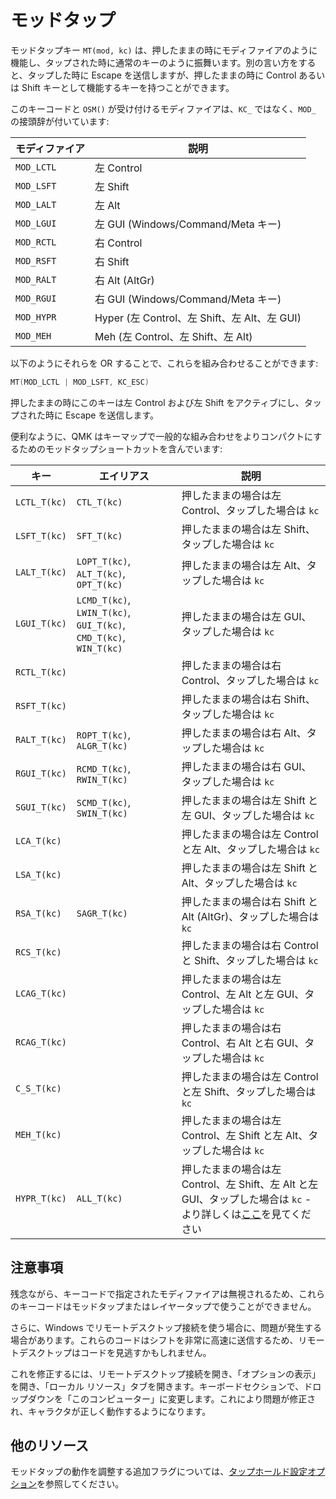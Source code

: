 # モッドタップ

<!---
  original document: 0.10.36:docs/mod_tap.md
  git diff 0.10.36 HEAD -- docs/mod_tap.md | cat
-->

モッドタップキー `MT(mod, kc)` は、押したままの時にモディファイアのように機能し、タップされた時に通常のキーのように振舞います。別の言い方をすると、タップした時に Escape を送信しますが、押したままの時に Control あるいは Shift キーとして機能するキーを持つことができます。

このキーコードと `OSM()` が受け付けるモディファイアは、`KC_` ではなく、`MOD_` の接頭辞が付いています:

| モディファイア |  説明                                        |
|----------------|----------------------------------------------|
|  `MOD_LCTL`    | 左 Control                                   |
|  `MOD_LSFT`    | 左 Shift                                     |
|  `MOD_LALT`    | 左 Alt                                       |
|  `MOD_LGUI`    | 左 GUI (Windows/Command/Meta キー)           |
|  `MOD_RCTL`    | 右 Control                                   |
|  `MOD_RSFT`    | 右 Shift                                     |
|  `MOD_RALT`    | 右 Alt (AltGr)                               |
|  `MOD_RGUI`    | 右 GUI (Windows/Command/Meta キー)           |
|  `MOD_HYPR`    | Hyper (左 Control、左 Shift、左 Alt、左 GUI) |
|  `MOD_MEH`     | Meh (左 Control、左 Shift、左 Alt)           |

以下のようにそれらを OR することで、これらを組み合わせることができます:

```c
MT(MOD_LCTL | MOD_LSFT, KC_ESC)
```

押したままの時にこのキーは左 Control および左 Shift をアクティブにし、タップされた時に Escape を送信します。

便利なように、QMK はキーマップで一般的な組み合わせをよりコンパクトにするためのモッドタップショートカットを含んでいます:

| キー         | エイリアス                                                        | 説明                                                                   |
| ------------ | ----------------------------------------------------------------- | ---------------------------------------------------------------------- |
| `LCTL_T(kc)` | `CTL_T(kc)`                                                       | 押したままの場合は左 Control、タップした場合は `kc`                    |
| `LSFT_T(kc)` | `SFT_T(kc)`                                                       | 押したままの場合は左 Shift、タップした場合は `kc`                      |
| `LALT_T(kc)` | `LOPT_T(kc)`, `ALT_T(kc)`, `OPT_T(kc)`                            | 押したままの場合は左 Alt、タップした場合は `kc`                        |
| `LGUI_T(kc)` | `LCMD_T(kc)`, `LWIN_T(kc)`, `GUI_T(kc)`, `CMD_T(kc)`, `WIN_T(kc)` | 押したままの場合は左 GUI、タップした場合は `kc`                        |
| `RCTL_T(kc)` |                                                                   | 押したままの場合は右 Control、タップした場合は `kc`                    |
| `RSFT_T(kc)` |                                                                   | 押したままの場合は右 Shift、タップした場合は `kc`                      |
| `RALT_T(kc)` | `ROPT_T(kc)`, `ALGR_T(kc)`                                        | 押したままの場合は右 Alt、タップした場合は `kc`                        |
| `RGUI_T(kc)` | `RCMD_T(kc)`, `RWIN_T(kc)`                                        | 押したままの場合は右 GUI、タップした場合は `kc`                        |
| `SGUI_T(kc)` | `SCMD_T(kc)`, `SWIN_T(kc)`                                        | 押したままの場合は左 Shift と左 GUI、タップした場合は `kc`             |
| `LCA_T(kc)`  |                                                                   | 押したままの場合は左 Control と左 Alt、タップした場合は `kc`           |
| `LSA_T(kc)`  |                                                                   | 押したままの場合は左 Shift と Alt、タップした場合は `kc`               |
| `RSA_T(kc)`  | `SAGR_T(kc)`                                                      | 押したままの場合は右 Shift と Alt (AltGr)、タップした場合は `kc`       |
| `RCS_T(kc)`  |                                                                   | 押したままの場合は右 Control と Shift、タップした場合は `kc`           |
| `LCAG_T(kc)` |                                                                   | 押したままの場合は左 Control、左 Alt と左 GUI、タップした場合は `kc`   |
| `RCAG_T(kc)` |                                                                   | 押したままの場合は右 Control、右 Alt と右 GUI、タップした場合は `kc`   |
| `C_S_T(kc)`  |                                                                   | 押したままの場合は左 Control と左 Shift、タップした場合は `kc`         |
| `MEH_T(kc)`  |                                                                   | 押したままの場合は左 Control、左 Shift と左 Alt、タップした場合は `kc` |
| `HYPR_T(kc)` | `ALL_T(kc)`                                                       | 押したままの場合は左 Control、左 Shift、左 Alt と左 GUI、タップした場合は `kc` - より詳しくは[ここ](https://brettterpstra.com/2012/12/08/a-useful-caps-lock-key/)を見てください |

## 注意事項

残念ながら、キーコードで指定されたモディファイアは無視されるため、これらのキーコードはモッドタップまたはレイヤータップで使うことができません。

さらに、Windows でリモートデスクトップ接続を使う場合に、問題が発生する場合があります。これらのコードはシフトを非常に高速に送信するため、リモートデスクトップはコードを見逃すかもしれません。

これを修正するには、リモートデスクトップ接続を開き、「オプションの表示」を開き、「ローカル リソース」タブを開きます。キーボードセクションで、ドロップダウンを「このコンピューター」に変更します。これにより問題が修正され、キャラクタが正しく動作するようになります。

## 他のリソース

モッドタップの動作を調整する追加フラグについては、[タップホールド設定オプション](tap_hold.md)を参照してください。
